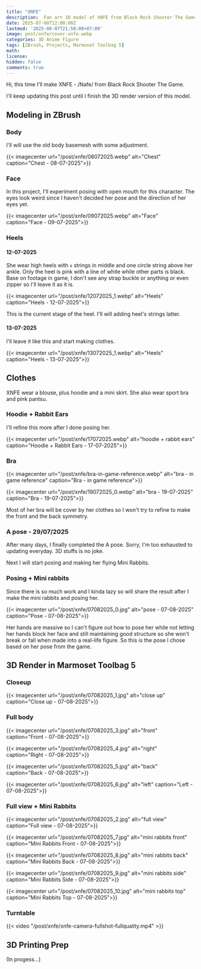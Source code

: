 ```yaml
---
title: "XNFE"
description:  Fan art 3D model of XNFE from Black Rock Shooter The Game.
date: 2025-07-08T12:00:00Z
lastmod: '2025-08-07T21:50:00+07:00'
image: post/xnfe/cover-xnfe.webp
categories: 3D Anime Figure
tags: [ZBrush, Projects, Marmoset Toolbag 5]
math: 
license: 
hidden: false
comments: true
---
```


Hi, this time I'll make XNFE - /Nafe/ from Black Rock Shooter The Game.

I'll keep updating this post until I finish the 3D render version of this model.

## Modeling in ZBrush

### Body

I'll will use the old body basemesh with some adjustment.

{{< imagecenter url="/post/xnfe/08072025.webp" alt="Chest" caption="Chest - 08-07-2025">}}

### Face

In this project, I'll experiment posing with open mouth for this character. The eyes look weird since I haven't decided her pose and the direction of her eyes yet.

{{< imagecenter url="/post/xnfe/09072025.webp" alt="Face" caption="Face - 09-07-2025">}}

### Heels

#### 12-07-2025

She wear high heels with `x` strings in middle and one circle string above her ankle. Only the heel is pink with a line of white while other parts is black. Base on footage in game, I don't see any strap buckle or anything or even zipper so I'll leave it as it is.

{{< imagecenter url="/post/xnfe/12072025_1.webp" alt="Heels" caption="Heels - 12-07-2025">}}

This is the current stage of the heel. I'll will adding heel's strings latter.

#### 13-07-2025

I'll leave it like this and start making clothes.

{{< imagecenter url="/post/xnfe/13072025_1.webp" alt="Heels" caption="Heels - 13-07-2025">}}

## Clothes

XNFE wear a blouse, plus hoodie and a mini skirt. She also wear sport bra and pink pantsu.

### Hoodie + Rabbit Ears

I'll refine this more after I done posing her.

{{< imagecenter url="/post/xnfe/17072025.webp" alt="hoodie + rabbit ears" caption="Hoodie + Rabbit Ears - 17-07-2025">}}

### Bra

{{< imagecenter url="/post/xnfe/bra-in-game-reference.webp" alt="bra - in game reference" caption="Bra - in game reference">}}

{{< imagecenter url="/post/xnfe/19072025_0.webp" alt="bra - 19-07-2025" caption="Bra - 19-07-2025">}}

Most of her bra will be cover by her clothes so I won't try to refine to make the front and the back symmetry.

### A pose - 29/07/2025

After many days, I finally completed the A pose. Sorry, I'm too exhausted to updating everyday. 3D stuffs is no joke.

Next I will start posing and making her flying Mini Rabbits.

### Posing + Mini rabbits

Since there is so much work and I kinda lazy so will share the result after I make the mini rabbits and posing her.

{{< imagecenter url="/post/xnfe/07082025_0.jpg" alt="pose - 07-08-2025" caption="Pose - 07-08-2025">}}

Her hands are massive so I can't figure out how to pose her while not letting her hands block her face and still maintaining good structure so she won't break or fall when made into a real-life figure. So this is the pose I chose based on her pose from the game.

## 3D Render in Marmoset Toolbag 5

### Closeup

{{< imagecenter url="/post/xnfe/07082025_1.jpg" alt="close up" caption="Close up - 07-08-2025">}}

### Full body

{{< imagecenter url="/post/xnfe/07082025_3.jpg" alt="front" caption="Front - 07-08-2025">}}

{{< imagecenter url="/post/xnfe/07082025_4.jpg" alt="right" caption="Right - 07-08-2025">}}

{{< imagecenter url="/post/xnfe/07082025_5.jpg" alt="back" caption="Back - 07-08-2025">}}

{{< imagecenter url="/post/xnfe/07082025_6.jpg" alt="left" caption="Left - 07-08-2025">}}

### Full view + Mini Rabbits

{{< imagecenter url="/post/xnfe/07082025_2.jpg" alt="full view" caption="Full view - 07-08-2025">}}

{{< imagecenter url="/post/xnfe/07082025_7.jpg" alt="mini rabbits front" caption="Mini Rabbits Front - 07-08-2025">}}

{{< imagecenter url="/post/xnfe/07082025_8.jpg" alt="mini rabbits back" caption="Mini Rabbits Back - 07-08-2025">}}

{{< imagecenter url="/post/xnfe/07082025_9.jpg" alt="mini rabbits side" caption="Mini Rabbits Side - 07-08-2025">}}

{{< imagecenter url="/post/xnfe/07082025_10.jpg" alt="mini rabbits top" caption="Mini Rabbits Top - 07-08-2025">}}

### Turntable

{{< video "/post/xnfe/xnfe-camera-fullshot-fullquality.mp4" >}}

## 3D Printing Prep

(In progess...)
